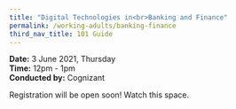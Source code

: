 ```yaml
---
title: "Digital Technologies in<br>Banking and Finance"
permalink: /working-adults/banking-finance
third_nav_title: 101 Guide
---
```

**Date:** 3 June 2021, Thursday  
**Time:** 12pm - 1pm  
**Conducted by:** Cognizant

Registration will be open soon! Watch this space.

